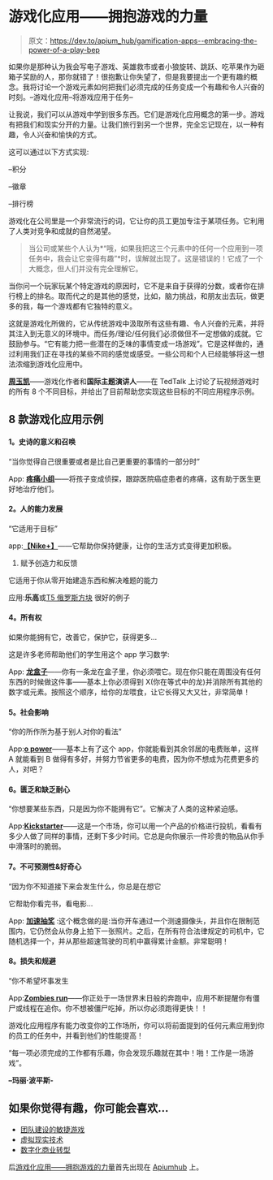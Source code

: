 # 游戏化应用——拥抱游戏的力量

> 原文：<https://dev.to/apium_hub/gamification-apps--embracing-the-power-of-a-play-bep>

如果你是那种认为我会写电子游戏、英雄救市或者小狼旋转、跳跃、吃苹果作为砸箱子奖励的人，那你就错了！很抱歉让你失望了，但是我要提出一个更有趣的概念。我将讨论一个游戏元素如何把我们必须完成的任务变成一个有趣和令人兴奋的时刻。–游戏化应用–将游戏应用于任务–

让我说，我们可以从游戏中学到很多东西。它们是游戏化应用概念的第一步。游戏有把我们和现实分开的力量。让我们旅行到另一个世界，完全忘记现在，以一种有趣，令人兴奋和愉快的方式。

这可以通过以下方式实现:

–积分

–徽章

–排行榜

游戏化在公司里是一个非常流行的词，它让你的员工更加专注于某项任务。它利用了人类对竞争和成就的自然渴望。

> 当公司或某些个人认为*“哦，如果我把这三个元素中的任何一个应用到一项任务中，我会让它变得有趣”*时，误解就出现了。这是错误的！它成了一个大概念，但人们并没有完全理解它。

当你问一个玩家玩某个特定游戏的原因时，它不是来自于获得的分数，或者你在排行榜上的排名。取而代之的是其他的感觉，比如，脑力挑战，和朋友出去玩，做更多的我，每一个游戏都有它独特的意义。

这就是游戏化所做的，它从传统游戏中汲取所有这些有趣、令人兴奋的元素，并将其注入到无意义的环境中。而任务/理论/任何我们必须做但不一定想做的成就。它鼓励参与。“它有能力把一些潜在的乏味的事情变成一场游戏”。它是这样做的，通过利用我们正在寻找的某些不同的感觉或感受。一些公司和个人已经能够将这一想法浓缩到游戏化应用中。

[**周玉凯**](https://www.linkedin.com/in/yukaichou/)——游戏化作者和**国际主题演讲人**——在 TedTalk 上讨论了玩视频游戏时的所有 8 个不同目标，并给出了目前帮助您实现这些目标的不同应用程序示例。

## 8 款游戏化应用示例

#### 1。史诗的意义和召唤

“当你觉得自己很重要或者是比自己更重要的事情的一部分时”

App: [**疼痛小组**](http://www.sickkids.ca/Research/I-OUCH/Pain-Squad-App/index.html)——将孩子变成侦探，跟踪医院癌症患者的疼痛，这有助于医生更好地治疗他们。

#### 2。人的能力发展

“它适用于目标”

app:[**【Nike+】**](https://www.nike.com/us/en_us/p/activity?)——它帮助你保持健康，让你的生活方式变得更加积极。

1.  赋予创造力和反馈

它适用于你从零开始建造东西和解决难题的能力

应用:**乐高**或[T5 俄罗斯方块](https://tetris.com/play-tetris) 很好的例子

#### 4。所有权

如果你能拥有它，改善它，保护它，获得更多…

这是许多老师帮助他们的学生用这个 app 学习数学:

App: [**龙盒子**](http://dragonbox.com/products/algebra-12)——你有一条龙在盒子里，你必须喂它。现在你只能在周围没有任何东西的时候做这件事——基本上你必须得到 X(你在等式中的龙)并消除所有其他的数字或元素。按照这个顺序，给你的龙喂食，让它长得又大又壮，非常简单！

#### 5。社会影响

“你的所作所为基于别人对你的看法”

App:[**o power**](https://www.linkedin.com/company/551073/)——基本上有了这个 app，你就能看到其余邻居的电费账单，这样 A 就能看到 B 做得有多好，并努力节省更多的电费，因为你不想成为花费更多的人，对吧？

#### 6。匮乏和缺乏耐心

“你想要某些东西，只是因为你不能拥有它”。它解决了人类的这种紧迫感。

App:[**Kickstarter**](https://www.kickstarter.com/)——这是一个市场，你可以用一个产品的价格进行投机，看看有多少人做了同样的事情，还剩下多少时间。它总是向你展示一件珍贵的物品从你手中滑落时的脆弱。

#### 7。不可预测性&好奇心

“因为你不知道接下来会发生什么，你总是在想它

它帮助你看完书，看电影…

App: [**加速抽奖**](http://www.thefuntheory.com/speed-camera-lottery-0) :这个概念做的是:当你开车通过一个测速摄像头，并且你在限制范围内，它仍然会从你身上拍下一张照片。之后，在所有符合法律规定的司机中，它随机选择一个，并从那些超速驾驶的司机中赢得累计金额。非常聪明！

#### 8。损失和规避

“你不希望坏事发生

App:[**Zombies run**](https://zombiesrungame.com/)——你正处于一场世界末日般的奔跑中，应用不断提醒你有僵尸或线程在追你。你不想被僵尸吃掉，所以你必须跑得更快！！

游戏化应用程序有能力改变你的工作场所，你可以将前面提到的任何元素应用到你的员工的任务中，并看到他们的性能提高！

“每一项必须完成的工作都有乐趣，你会发现乐趣就在其中！啪！工作是一场游戏”。

**–玛丽·波平斯-**

## 如果你觉得有趣，你可能会喜欢…

*   [团队建设的敏捷游戏](https://dev.to/apium_hub/agile-games-for-team-building)
*   [虚拟现实技术](https://apiumhub.com/tech-blog-barcelona/virtual-reality-technology/)
*   [数字化商业转型](https://dev.to/apium_hub/digital-business-transformation-trends-statistics--case-studies)

后[游戏化应用——拥抱游戏的力量](https://apiumhub.com/tech-blog-barcelona/gamification-apps/)首先出现在 [Apiumhub](https://apiumhub.com) 上。